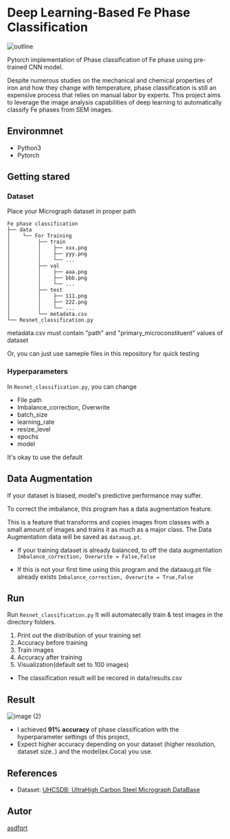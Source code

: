 # Deep Learning-Based Fe Phase Classification
![outline](https://user-images.githubusercontent.com/79451613/219885029-596707b1-806a-4fc2-85c7-c6eea6dbc51e.png)

Pytorch implementation of Phase classification of Fe phase using pre-trained CNN model.

Despite numerous studies on the mechanical and chemical properties of iron and how they change with temperature, phase classification is still an expensive process that relies on manual labor by experts. This project aims to leverage the image analysis capabilities of deep learning to automatically classify Fe phases from SEM images.

## Environmnet
- Python3
- Pytorch

## Getting stared
### Dataset
Place your Micrograph dataset in proper path

    Fe phase classification
    ├── data
    │    └── For Training
    │         ├── train
    │         │    ├── xxx.png
    │         │    ├── yyy.png
    │         │    └── ...
    │         ├── val
    │         │    ├── aaa.png
    │         │    ├── bbb.png
    │         │    └── ...
    │         ├── test
    │         │    ├── 111.png
    │         │    ├── 222.png
    │         │    └── ...
    │         └── metadata.csv
    └── Resnet_classification.py

metadata.csv must contain "path" and "primary_microconstituent" values of dataset

Or, you can just use sameple files in this repository for quick testing

### Hyperparameters
In `Resnet_classification.py`, you can change
* File path
* Imbalance_correction, Overwrite
* batch_size
* learning_rate
* resize_level
* epochs
* model

It's okay to use the default

## Data Augmentation
If your dataset is biased, model's predictive performance may suffer.

To correct the imbalance, this program has a data augmentation feature.

This is a feature that transforms and copies images from classes with a small amount of images and trains it as much as a major class.
The Data Augmentation data will be saved as `dataaug.pt`.

* If your training dataset is already balanced, to off the data augmentation 
`Imbalance_correction, Overwrite = False,False`

* If this is not your first time using this program and the dataaug.pt file already exists
`Imbalance_correction, Overwrite = True,False`

## Run
Run `Resnet_classification.py`
It will automatecally train & test images in the directory folders.

1. Print out the distribution of your training set
2. Accuracy before training
3. Train images
4. Accuracy after training
5. Visualization(default set to 100 images)

* The classification result will be recored in data/results.csv

## Result
![image (2)](https://user-images.githubusercontent.com/79451613/219881948-f062f3ab-4b01-42e8-a794-cd4cc251b267.png)

* I achieved **91% accuracy** of phase classification with the hyperparameter settings of this project, 
* Expect higher accuracy depending on your dataset (higher resolution, dataset size..) and the model(ex.Coca) you use.
## References
- Dataset: [UHCSDB: UltraHigh Carbon Steel Micrograph DataBase](https://www.kaggle.com/datasets/safi842/highcarbon-micrographs)

## Autor
[asdfqrt](https://github.com/asdfqrt)
